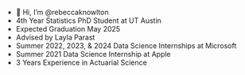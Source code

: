 - 👋 Hi, I’m @rebeccaknowlton
- 4th Year Statistics PhD Student at UT Austin
- Expected Graduation May 2025
- Advised by Layla Parast
- Summer 2022, 2023, & 2024 Data Science Internships at Microsoft
- Summer 2021 Data Science Internship at Apple
- 3 Years Experience in Actuarial Science

